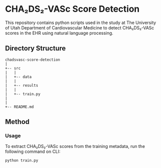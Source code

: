 # CHA₂DS₂-VASc Score Detection

This repository contains python scripts used in the study at The University of Utah Department of Cardiovascular Medicine to detect CHA₂DS₂-VASc scores in the EHR using natural language processing.

## Directory Structure

```
chadsvasc-score-detection
|
+-- src
|	|
|	+-- data
|	|
|	+-- results
|	|
|	+-- train.py
|
|
+-- README.md
```

## Method

### Usage

To extract CHA₂DS₂-VASc scores from the training metadata, run the following command on CLI:

```
python train.py
```
